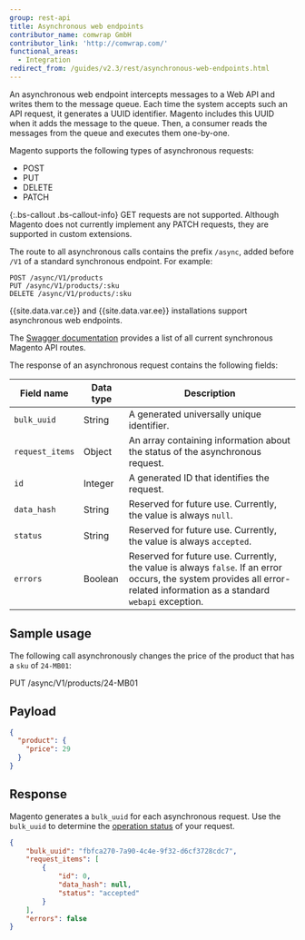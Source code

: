 ```yaml
---
group: rest-api
title: Asynchronous web endpoints
contributor_name: comwrap GmbH
contributor_link: 'http://comwrap.com/'
functional_areas:
  - Integration
redirect_from: /guides/v2.3/rest/asynchronous-web-endpoints.html
---
```


An asynchronous web endpoint intercepts messages to a Web API and writes them to the message queue. Each time the system accepts such an API request, it generates a UUID identifier. Magento includes this UUID when it adds the message to the queue. Then, a consumer reads the messages from the queue and executes them one-by-one.

Magento supports the following types of asynchronous requests:

* POST
* PUT
* DELETE
* PATCH

{:.bs-callout .bs-callout-info}
GET requests are not supported. Although Magento does not currently implement any PATCH requests, they are supported in custom extensions.

The route to all asynchronous calls contains the prefix `/async`, added before `/V1` of a standard synchronous endpoint. For example:

```
POST /async/V1/products
PUT /async/V1/products/:sku
DELETE /async/V1/products/:sku
```

{{site.data.var.ce}} and {{site.data.var.ee}} installations support asynchronous web endpoints.

The [Swagger documentation]({{site.baseurl}}/swagger/index.html) provides a list of all current synchronous Magento API routes.

The response of an asynchronous request contains the following fields:

| Field name      | Data type | Description                                                                                                                                                              |
| --------------- | --------- | ------------------------------------------------------------------------------------------------------------------------------------------------------------------------ |
| `bulk_uuid`     | String    | A generated universally unique identifier.                                                                                                                               |
| `request_items` | Object    | An array containing information about the status of the asynchronous request.                                                                                            |
| `id`            | Integer   | A generated ID that identifies the request.                                                                                                                              |
| `data_hash`     | String    | Reserved for future use. Currently, the value is always `null`.                                                                                                          |
| `status`        | String    | Reserved for future use. Currently, the value is always `accepted`.                                                                                                      |
| `errors`        | Boolean   | Reserved for future use. Currently, the value is always `false`. If an error occurs, the system provides all error-related information as a standard `webapi` exception. |

## Sample usage

The following call asynchronously changes the price of the product that has a `sku` of `24-MB01`:

PUT /async/V1/products/24-MB01

## Payload

```json
{
  "product": {
    "price": 29
  }
}
```

## Response

Magento generates a `bulk_uuid` for each asynchronous request. Use the `bulk_uuid` to determine the [operation status]({{page.baseurl}}/rest/using/bulk-operation-status-endpoints.html) of your request. 

```json
{
    "bulk_uuid": "fbfca270-7a90-4c4e-9f32-d6cf3728cdc7",
    "request_items": [
        {
            "id": 0,
            "data_hash": null,
            "status": "accepted"
        }
    ],
    "errors": false
}
```

